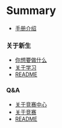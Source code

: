 # Summary

* [手册介绍](/home.md)

### 关于新生
<!-- * 关于新生 -->
* [你想要做什么](/Freshman/Some-Words.md)
* [关于学习](/Freshman/About-Freshman-Study.md)
* [README](/Freshman/README.md)

### Q&A
<!-- * Q&A -->
* [关于竞赛中心](/QA/About-Competition-Center.md)
* [关于竞赛](/QA/About-Competiton.md)
* [README](/QA/README.md)
